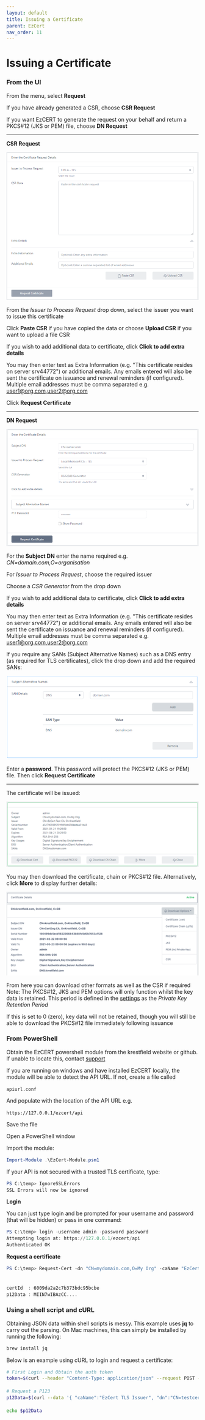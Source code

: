 ```yaml
---
layout: default
title: Issuing a Certificate
parent: EzCert
nav_order: 11
---
```


# Issuing a Certificate



### From the UI

From the menu, select **Request**  

If you have already generated a CSR, choose **CSR Request**  

If you want EzCERT to generate the request on your behalf and return a PKCS#12 (JKS or PEM) file, choose **DN Request**  



---

**CSR Request**  

<img src=".\images\csr_request.png" alt="image-20210222160916572" style="zoom:67%;" />

From the *Issuer to Process Request* drop down, select the issuer you want to issue this certificate  

Click **Paste CSR** if you have copied the data or choose **Upload CSR** if you want to upload a file CSR  

If you wish to add additional data to certificate, click **Click to add extra details**  

You may then enter text as Extra Information (e.g. "This certificate resides on server srv44772") or additional emails. Any emails entered will also be sent the certificate on issuance and renewal reminders (if configured). Multiple email addresses must be comma separated e.g. user1@org.com,user2@org.com 

Click **Request Certificate**





---

**DN Request**

<img src=".\images\dn_request.png" alt="image-20210121192611044" style="zoom:67%;" />

For the **Subject DN** enter the name required e.g. *CN=domain.com,O=organisation*  

For *Issuer to Process Request*, choose the required issuer  

Choose a *CSR Generator* from the drop down  

If you wish to add additional data to certificate, click **Click to add extra details**  

You may then enter text as Extra Information (e.g. "This certificate resides on server srv44772") or additional emails. Any emails entered will also be sent the certificate on issuance and renewal reminders (if configured). Multiple email addresses must be comma separated e.g. user1@org.com,user2@org.com  

If you require any SANs (Subject Alternative Names) such as a DNS entry (as required for TLS certificates), click the drop down and add the required SANs:

<img src=".\images\sans.png" alt="image-20210121192822632" style="zoom:67%;" />

Enter a **password**. This password will protect the PKCS#12 (JKS or PEM) file. Then click **Request Certificate**

---

The certificate will be issued:

<img src=".\images\cert_issued.png" alt="image-20210121193025891" style="zoom:67%;" />

You may then download the certificate, chain or PKCS#12 file. Alternatively, click **More** to display further details:

<img src=".\images\download_options_ss.png" style="zoom:67%;" />

From here you can download other formats as well as the CSR if required  
Note: The PKCS#12, JKS and PEM options will only function whilst the key data is retained. This period is defined in the [settings](settings.html) as the *Private Key Retention Period*  

If this is set to 0 (zero), key data will not be retained, though you will still be able to download the PKCS#12 file immediately following issuance



### From PowerShell

Obtain the EzCERT powershell module from the krestfield website or github. If unable to locate this, contact [support](mailto:support@krestfield.com)  

If you are running on windows and have installed EzCERT locally, the module will be able to detect the API URL. If not, create a file called  

``apiurl.conf``

And populate with the location of the API URL e.g.  

``https://127.0.0.1/ezcert/api``

Save the file  

  

Open a PowerShell window  

Import the module:

```powershell
Import-Module .\EzCert-Module.psm1
```

If your API is not secured with a trusted TLS certificate, type:

```powershell
PS C:\temp> IgnoreSSLErrors
SSL Errors will now be ignored
```

**Login**

You can just type login and be prompted for your username and password (that will be hidden) or pass in one command:

```powershell
PS C:\temp> login -username admin -password password
Attempting login at: https://127.0.0.1/ezcert/api
Authenticated OK
```

**Request a certificate** 

```powershell
PS C:\temp> Request-Cert -dn "CN=mydomain.com,O=My Org" -caName "EzCert TLS Issuer" -csrGeneratorName "RSA 2048 CSR Generator" -subjectAltNames @('DNS:www.mydomain.com','DNS:www.mydomain2.com') -p12Password password | Format-List


certId  : 6009da2a2c7b373bdc95bcbe
p12Data : MIIN7wIBAzCC....
```



### Using a shell script and cURL

Obtaining JSON data within shell scripts is messy. This example uses **jq** to carry out the parsing. On Mac machines, this can simply be installed by running the following:

```bash
brew install jq
```

Below is an example using cURL to login and request a certificate:

```bash
# First Login and Obtain the auth token
token=$(curl --header "Content-Type: application/json" --request POST --data '{"username":"admin","password":"password"}' --insecure https://127.0.0.1/ezcert/api/login | jq -r '.token')

# Request a P123
p12Data=$(curl --data '{ "caName":"EzCert TLS Issuer", "dn":"CN=testcert.com", "csrGeneratorName":"RSA 2048 CSR Generator", "p12Password":"password" }' --header "Content-Type: application/json" --header "Authorization: Bearer $token" --request POST --insecure https://127.0.0.1/ezcert/api/certs/request | jq -r '.p12Data')

echo $p12Data
```











